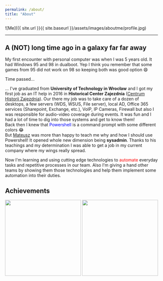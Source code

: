 ```yaml
---
permalink: /about/
title: "About"
---
```


![Me]({{ site.url }}{{ site.baseurl }}/assets/images/aboutme/profile.jpg)

---

## A (NOT) long time ago in a galaxy far far away

My first encounter with personal computer was when I was 5 years old. It had Windows 95 and 98 in dualboot. Yep I think you remember that some games from 95 did not work on 98 so keeping both was good option 😄

Time passed... 

... I've graduated from **University of Technology in Wrocław** and I got my first job as an IT help in 2016 in **Historical Center Zajezdnia** ([Centrum Historii Zajezdnia](https://www.zajezdnia.org)). Our there my job was to take care of a dozen of desktops, a few servers (WDS, WSUS, File server), local AD, Office 365 services (Sharepoint, Exchange, etc.), VoIP, IP Cameras, Firewall but also I was responsible for audio-video coverage during events. It was fun and I had a lot of time to dig into those systems and get to know them! <br>Back then I knew that <span style="color:blue">Powershell</span> is a command prompt with some different colors 😂<br>
But [Mateusz](https://www.mczerniawski.pl) was more than happy to teach me why and how I should use Powershell! It opened whole new dimension being **sysadmin**. Thanks to his teachings and my determination I was able to get a job in my current company where my wings really spread.

Now I'm learning and using cutting edge technologies to <span style="color:red">automate</span> everyday tasks and repetitive processes in our team. Also I'm giving a hand other teams by showing them those technologies and help them implement some automation into their duties.

## Achievements

<img src="{{ site.url }}{{ site.baseurl }}/assets/images/aboutme/microsoft365-fundamentals-600x600.png" width="250" height="250">
<img src="{{ site.url }}{{ site.baseurl }}/assets/images/aboutme/Exam-OEM-Manufacturing.png" width="250" height="250">

